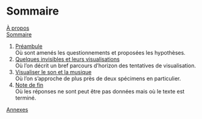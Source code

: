 # Sommaire

[À propos](README.md)  
[Sommaire](0_sommaire.md)

1. [Préambule](1_preambule.md)  
   Où sont amenés les questionnements et proposées les hypothèses.
2. [Quelques invisibles et leurs visualisations](2_invisibles.md)  
   Où l’on décrit un bref parcours d’horizon des tentatives de visualisation.
3. [Visualiser le son et la musique](3_son-musique.md)  
   Où l’on s’approche de plus près de deux spécimens en particulier.
4. [Note de fin](4_fin.md)  
   Où les réponses ne sont peut être pas données mais où le texte est terminé.

[Annexes](annexes.md)
